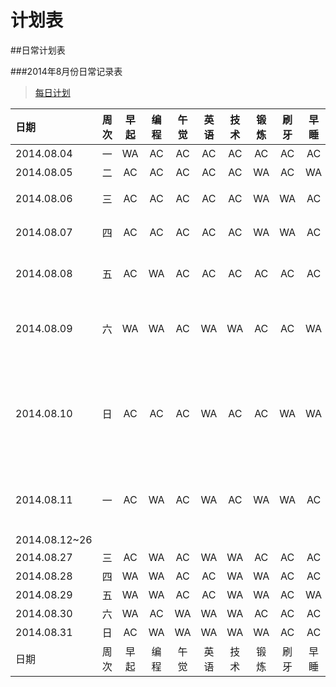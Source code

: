 计划表
===


##日常计划表



###2014年8月份日常记录表

> [每日计划](每日计划.md)

|日期       |周次 |早起 |编程 |午觉|英语|技术|锻炼 |刷牙 |早睡|备注|
|:---------|:--:|:--:|:--:|:--:|:--:|:--:|:--:|:--:|:--:|:----|
|2014.08.04|  一|WA  |AC  |AC  |AC  |AC  |AC  |AC  |AC  |今天开始了！|
|2014.08.05|  二|AC  |AC  |AC  |AC  |AC  |WA  |AC  |WA  |没睡好，想太多|
|2014.08.06|  三|AC  |AC  |AC  |AC  |AC  |WA  |WA  |AC  |看了不少关于blog搭建的东西|
|2014.08.07|  四|AC  |AC  |AC  |AC  |AC  |WA  |WA  |AC  |看了不少关于blog搭建的东西|
|2014.08.08|  五|AC  |WA  |AC  |AC  |AC  |AC  |AC  |AC  |上午整理了图论的内容，下午讲了基础|
|2014.08.09|  六|WA  |WA  |AC  |WA  |WA  |AC  |AC  |WA  |今天实验室一起去了海边沙滩排球，这可以叫做party吧= =|
|2014.08.10|  日|AC  |AC  |AC  |WA  |AC  |AC  |WA  |WA  |晚上的bestcoder水了。。一个忘记弹出栈，另一个动归不深刻，后面一个数学题，看了一会儿没找出方案，另一个google题没想|
|2014.08.11|  一|AC  |WA  |AC  |WA  |AC  |WA  |WA  |AC  |看了看有趣的hustoj，关于分布式的探讨等等还有待挖掘啊|
|2014.08.12~26|  ||||||||||
|2014.08.27|  三|AC  |WA  |AC  |WA  |WA  |AC  |AC  |AC  |~/Me/2014.08.27|
|2014.08.28|  四|WA  |WA  |AC  |AC  |WA  |WA  |AC  |AC  |~/Me/2014.08.28|
|2014.08.29|  五|WA  |WA  |AC  |AC  |WA  |WA  |AC  |WA  |~/Me/2014.08.29|
|2014.08.30|  六|WA  |AC  |WA  |WA  |WA  |AC  |AC  |AC  |[2014.08.30](完成情况/2014.08.30.md)|
|2014.08.31|  日|AC  |WA  |WA  |WA  |WA  |WA  |AC  |AC  |玩了一整天= =|
|日期      |周次|早起|编程|午觉|英语|技术|锻炼|刷牙|早睡|备注|
